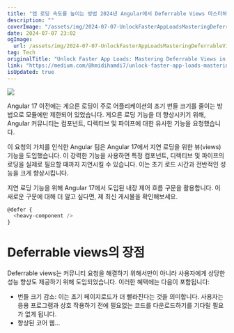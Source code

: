 ```yaml
---
title: "앱 로딩 속도를 높이는 방법 2024년 Angular에서 Deferrable Views 마스터하기"
description: ""
coverImage: "/assets/img/2024-07-07-UnlockFasterAppLoadsMasteringDeferrableViewsinAngular_0.png"
date: 2024-07-07 23:02
ogImage:
  url: /assets/img/2024-07-07-UnlockFasterAppLoadsMasteringDeferrableViewsinAngular_0.png
tag: Tech
originalTitle: "Unlock Faster App Loads: Mastering Deferrable Views in Angular"
link: "https://medium.com/@hmidihamdi7/unlock-faster-app-loads-mastering-deferrable-views-in-angular-dc693c8653f5"
isUpdated: true
---
```


<img src="/assets/img/2024-07-07-UnlockFasterAppLoadsMasteringDeferrableViewsinAngular_0.png" />

Angular 17 이전에는 게으른 로딩이 주로 어플리케이션의 초기 번들 크기를 줄이는 방법으로 모듈에만 제한되어 있었습니다. 게으른 로딩 기능을 더 향상시키기 위해, Angular 커뮤니티는 컴포넌트, 디렉티브 및 파이프에 대한 유사한 기능을 요청했습니다.

이 요청의 가치를 인식한 Angular 팀은 Angular 17에서 지연 로딩을 위한 뷰(views) 기능을 도입했습니다. 이 강력한 기능을 사용하면 특정 컴포넌트, 디렉티브 및 파이프의 로딩을 실제로 필요할 때까지 지연시킬 수 있습니다. 이는 초기 로드 시간과 전반적인 성능을 크게 향상시킵니다.

지연 로딩 기능을 위해 Angular 17에서 도입된 내장 제어 흐름 구문을 활용합니다. 이 새로운 구문에 대해 더 알고 싶다면, 제 최신 게시물을 확인해보세요.

<!-- cozy-coder - 수평 -->

<ins class="adsbygoogle"
     style="display:block"
     data-ad-client="ca-pub-4877378276818686"
     data-ad-slot="1107185301"
     data-ad-format="auto"
     data-full-width-responsive="true"></ins>

<script>
     (adsbygoogle = window.adsbygoogle || []).push({});
</script>

```js
@defer {
  <heavy-component />
}
```

# Deferrable views의 장점

Deferrable views는 커뮤니티 요청을 해결하기 위해서만이 아니라 사용자에게 상당한 성능 향상도 제공하기 위해 도입되었습니다. 이러한 혜택에는 다음이 포함됩니다:

- 번들 크기 감소: 이는 초기 페이지로드가 더 빨라진다는 것을 의미합니다. 사용자는 응용 프로그램과 상호 작용하기 전에 필요없는 코드를 다운로드하기를 기다릴 필요가 없게 됩니다.
- 향상된 코어 웹...
